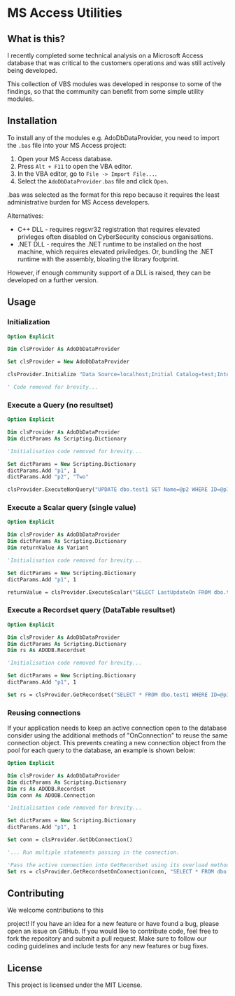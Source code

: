 # MS Access Utilities

## What is this?
I recently completed some technical analysis on a Microsoft Access database that was critical to the customers operations and was still actively being developed.

This collection of VBS modules was developed in response to some of the findings, so that the community can benefit from some simple utility modules.

## Installation

To install any of the modules e.g. AdoDbDataProvider, you need to import the `.bas` file into your MS Access project:

1. Open your MS Access database.
2. Press `Alt + F11` to open the VBA editor.
3. In the VBA editor, go to `File -> Import File...`.
4. Select the `AdoDbDataProvider.bas` file and click `Open`.

.bas was selected as the format for this repo because it requires the least administrative burden for MS Access developers.

Alternatives:
* C++ DLL - requires regsvr32 registration that requires elevated privleges often disabled on CyberSecurity conscious organisations.
* .NET DLL - requires the .NET runtime to be installed on the host machine, which requires elevated priviledges. Or, bundling the .NET runtime with the assembly, bloating the library footprint.

However, if enough community support of a DLL is raised, they can be developed on a further version.

## Usage

### Initialization
```vb
Option Explicit

Dim clsProvider As AdoDbDataProvider

Set clsProvider = New AdoDbDataProvider

clsProvider.Initialize "Data Source=localhost;Initial Catalog=test;Integrated Security=False;User Id=user;Password=pwd;", 0, 30

' Code removed for brevity...
```

### Execute a Query (no resultset)
```vb
Option Explicit

Dim clsProvider As AdoDbDataProvider
Dim dictParams As Scripting.Dictionary

'Initialisation code removed for brevity...

Set dictParams = New Scripting.Dictionary
dictParams.Add "p1", 1
dictParams.Add "p2", "Two"

clsProvider.ExecuteNonQuery("UPDATE dbo.test1 SET Name=@p2 WHERE ID=@p1;",dictParams)
```

### Execute a Scalar query (single value)
```vb
Option Explicit

Dim clsProvider As AdoDbDataProvider
Dim dictParams As Scripting.Dictionary
Dim returnValue As Variant

'Initialisation code removed for brevity...

Set dictParams = New Scripting.Dictionary
dictParams.Add "p1", 1

returnValue = clsProvider.ExecuteScalar("SELECT LastUpdateOn FROM dbo.test1 WHERE ID=@p1;",dictParams)
```

### Execute a Recordset query (DataTable resultset)
```vb
Option Explicit

Dim clsProvider As AdoDbDataProvider
Dim dictParams As Scripting.Dictionary
Dim rs As ADODB.Recordset

'Initialisation code removed for brevity...

Set dictParams = New Scripting.Dictionary
dictParams.Add "p1", 1

Set rs = clsProvider.GetRecordset("SELECT * FROM dbo.test1 WHERE ID=@p1;",dictParams)
```

### Reusing connections
If your application needs to keep an active connection open to the database consider using
the additional methods of "OnConnection" to reuse the same connection object. This prevents
creating a new connection object from the pool for each query to the database, an example is shown below:

```vb
Option Explicit

Dim clsProvider As AdoDbDataProvider
Dim dictParams As Scripting.Dictionary
Dim rs As ADODB.Recordset
Dim conn As ADODB.Connection

'Initialisation code removed for brevity...

Set dictParams = New Scripting.Dictionary
dictParams.Add "p1", 1

Set conn = clsProvider.GetDbConnection()

'... Run multiple statements passing in the connection.

'Pass the active connection into GetRecordset using its overload method.
Set rs = clsProvider.GetRecordsetOnConnection(conn, "SELECT * FROM dbo.test1 WHERE ID=@p1;",dictParams)
```

## Contributing
We welcome contributions to this

 project! If you have an idea for a new feature or have found a bug, please open an issue on GitHub. If you would like to contribute code, feel free to fork the repository and submit a pull request. Make sure to follow our coding guidelines and include tests for any new features or bug fixes.

## License

This project is licensed under the MIT License.
